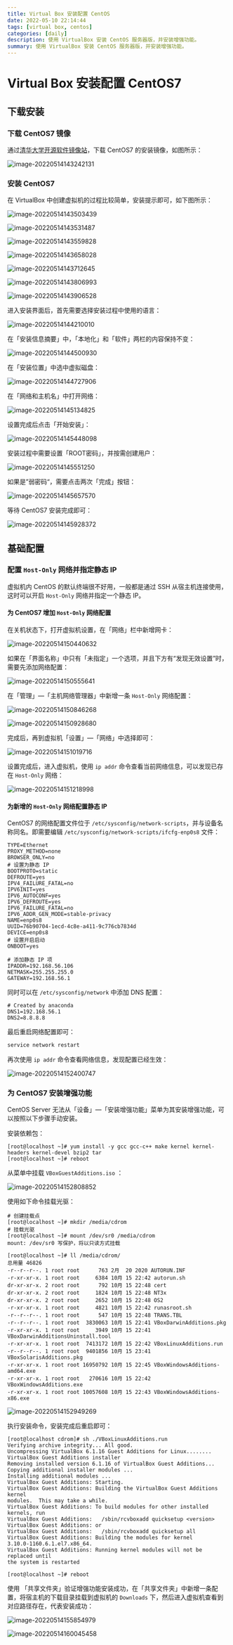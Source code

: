 ```yaml
---
title: Virtual Box 安装配置 CentOS
date: 2022-05-10 22:14:44
tags: [virtual box, centos]
categories: [daily]
description: 使用 VirtualBox 安装 CentOS 服务器版，并安装增强功能。
summary: 使用 VirtualBox 安装 CentOS 服务器版，并安装增强功能。 
---
```


# Virtual Box 安装配置 CentOS7

## 下载安装

### 下载 CentOS7 镜像

通过[清华大学开源软件镜像站](https://mirrors.tuna.tsinghua.edu.cn/#)，下载 CentOS7 的安装镜像，如图所示：

![image-20220514143242131](https://cdn.jsdelivr.net/gh/xianglin2020/gallery/202205/143242.png)

### 安装 CentOS7

在 VirtualBox 中创建虚拟机的过程比较简单，安装提示即可，如下图所示：

![image-20220514143503439](https://cdn.jsdelivr.net/gh/xianglin2020/gallery/202205/143503.png)

![image-20220514143531487](https://cdn.jsdelivr.net/gh/xianglin2020/gallery/202205/143531.png)

![image-20220514143559828](https://cdn.jsdelivr.net/gh/xianglin2020/gallery/202205/143559.png)

![image-20220514143658028](https://cdn.jsdelivr.net/gh/xianglin2020/gallery/202205/143658.png)

![image-20220514143712645](https://cdn.jsdelivr.net/gh/xianglin2020/gallery/202205/143712.png)

![image-20220514143806993](https://cdn.jsdelivr.net/gh/xianglin2020/gallery/202205/143807.png)

![image-20220514143906528](https://cdn.jsdelivr.net/gh/xianglin2020/gallery/202205/143906.png)

进入安装界面后，首先需要选择安装过程中使用的语言：

![image-20220514144210010](https://cdn.jsdelivr.net/gh/xianglin2020/gallery/202205/144210.png)

在「安装信息摘要」中，「本地化」和「软件」两栏的内容保持不变：

![image-20220514144500930](https://cdn.jsdelivr.net/gh/xianglin2020/gallery/202205/144501.png)

在「安装位置」中选中虚拟磁盘：

![image-20220514144727906](https://cdn.jsdelivr.net/gh/xianglin2020/gallery/202205/144727.png)

在「网络和主机名」中打开网络：

![image-20220514145134825](https://cdn.jsdelivr.net/gh/xianglin2020/gallery/202205/145134.png)

设置完成后点击「开始安装」：

![image-20220514145448098](https://cdn.jsdelivr.net/gh/xianglin2020/gallery/202205/145448.png)

安装过程中需要设置「ROOT密码」，并按需创建用户：

![image-20220514145551250](https://cdn.jsdelivr.net/gh/xianglin2020/gallery/202205/145551.png)

如果是”弱密码“，需要点击两次「完成」按钮：

![image-20220514145657570](https://cdn.jsdelivr.net/gh/xianglin2020/gallery/202205/145657.png)

等待 CentOS7 安装完成即可：

![image-20220514145928372](https://cdn.jsdelivr.net/gh/xianglin2020/gallery/202205/145928.png)

## 基础配置

### 配置 `Host-Only` 网络并指定静态 IP

虚拟机内 CentOS 的默认终端很不好用，一般都是通过 SSH 从宿主机连接使用，这时可以开启 `Host-Only` 网络并指定一个静态 IP。

#### 为 CentOS7 增加 `Host-Only` 网络配置

在关机状态下，打开虚拟机设置，在「网络」栏中新增网卡：

![image-20220514150440632](https://cdn.jsdelivr.net/gh/xianglin2020/gallery/202205/150440.png)

如果在「界面名称」中只有「未指定」一个选项，并且下方有“发现无效设置”时，需要先添加网络配置：

![image-20220514150555641](https://cdn.jsdelivr.net/gh/xianglin2020/gallery/202205/150555.png)

在「管理」—「主机网络管理器」中新增一条 `Host-Only` 网络配置：

![image-20220514150846268](https://cdn.jsdelivr.net/gh/xianglin2020/gallery/202205/150846.png)

![image-20220514150928680](https://cdn.jsdelivr.net/gh/xianglin2020/gallery/202205/150928.png)

完成后，再到虚拟机「设置」—「网络」中选择即可：

![image-20220514151019716](https://cdn.jsdelivr.net/gh/xianglin2020/gallery/202205/151019.png)

设置完成后，进入虚拟机，使用 `ip addr` 命令查看当前网络信息，可以发现已存在 `Host-Only` 网络：

![image-20220514151218998](https://cdn.jsdelivr.net/gh/xianglin2020/gallery/202205/151219.png)

#### 为新增的 `Host-Only` 网络配置静态 IP

CentOS7 的网络配置文件位于 `/etc/sysconfig/network-scripts`，并与设备名称同名。即需要编辑 `/etc/sysconfig/network-scripts/ifcfg-enp0s8` 文件：

```properties
TYPE=Ethernet
PROXY_METHOD=none
BROWSER_ONLY=no
# 设置为静态 IP
BOOTPROTO=static
DEFROUTE=yes
IPV4_FAILURE_FATAL=no
IPV6INIT=yes
IPV6_AUTOCONF=yes
IPV6_DEFROUTE=yes
IPV6_FAILURE_FATAL=no
IPV6_ADDR_GEN_MODE=stable-privacy
NAME=enp0s8
UUID=76b90704-1ecd-4c8e-a411-9c776cb7834d
DEVICE=enp0s8
# 设置开启启动
ONBOOT=yes

# 添加静态 IP 项
IPADDR=192.168.56.106
NETMASK=255.255.255.0
GATEWAY=192.168.56.1
```

同时可以在 `/etc/sysconfig/network` 中添加 DNS 配置：

```properties
# Created by anaconda
DNS1=192.168.56.1
DNS2=8.8.8.8
```

最后重启网络配置即可：

```bash
service network restart
```

再次使用 `ip addr` 命令查看网络信息，发现配置已经生效：

![image-20220514152400747](https://cdn.jsdelivr.net/gh/xianglin2020/gallery/202205/152400.png)

### 为 CentOS7 安装增强功能

CentOS Server 无法从「设备」—「安装增强功能」菜单为其安装增强功能，可以按照以下步骤手动安装。

安装依赖包：

```shell
[root@localhost ~]# yum install -y gcc gcc-c++ make kernel kernel-headers kernel-devel bzip2 tar
[root@localhost ~]# reboot
```

从菜单中挂载 `VBoxGuestAdditions.iso` ：

![image-20220514152808852](https://cdn.jsdelivr.net/gh/xianglin2020/gallery/202205/152808.png)

使用如下命令挂载光驱：

```shell
# 创建挂载点
[root@localhost ~]# mkdir /media/cdrom
# 挂载光驱
[root@localhost ~]# mount /dev/sr0 /media/cdrom
mount: /dev/sr0 写保护，将以只读方式挂载

[root@localhost ~]# ll /media/cdrom/
总用量 46826
-r--r--r--. 1 root root      763 2月  20 2020 AUTORUN.INF
-r-xr-xr-x. 1 root root     6384 10月 15 22:42 autorun.sh
dr-xr-xr-x. 2 root root      792 10月 15 22:48 cert
dr-xr-xr-x. 2 root root     1824 10月 15 22:48 NT3x
dr-xr-xr-x. 2 root root     2652 10月 15 22:48 OS2
-r-xr-xr-x. 1 root root     4821 10月 15 22:42 runasroot.sh
-r--r--r--. 1 root root      547 10月 15 22:48 TRANS.TBL
-r--r--r--. 1 root root  3830063 10月 15 22:41 VBoxDarwinAdditions.pkg
-r-xr-xr-x. 1 root root     3949 10月 15 22:41 VBoxDarwinAdditionsUninstall.tool
-r-xr-xr-x. 1 root root  7413172 10月 15 22:42 VBoxLinuxAdditions.run
-r--r--r--. 1 root root  9401856 10月 15 23:41 VBoxSolarisAdditions.pkg
-r-xr-xr-x. 1 root root 16950792 10月 15 22:45 VBoxWindowsAdditions-amd64.exe
-r-xr-xr-x. 1 root root   270616 10月 15 22:42 VBoxWindowsAdditions.exe
-r-xr-xr-x. 1 root root 10057608 10月 15 22:43 VBoxWindowsAdditions-x86.exe
```

![image-20220514152949269](https://cdn.jsdelivr.net/gh/xianglin2020/gallery/202205/152949.png)

执行安装命令，安装完成后重启即可：

```shell
[root@localhost cdrom]# sh ./VBoxLinuxAdditions.run
Verifying archive integrity... All good.
Uncompressing VirtualBox 6.1.16 Guest Additions for Linux........
VirtualBox Guest Additions installer
Removing installed version 6.1.16 of VirtualBox Guest Additions...
Copying additional installer modules ...
Installing additional modules ...
VirtualBox Guest Additions: Starting.
VirtualBox Guest Additions: Building the VirtualBox Guest Additions kernel
modules.  This may take a while.
VirtualBox Guest Additions: To build modules for other installed kernels, run
VirtualBox Guest Additions:   /sbin/rcvboxadd quicksetup <version>
VirtualBox Guest Additions: or
VirtualBox Guest Additions:   /sbin/rcvboxadd quicksetup all
VirtualBox Guest Additions: Building the modules for kernel
3.10.0-1160.6.1.el7.x86_64.
VirtualBox Guest Additions: Running kernel modules will not be replaced until
the system is restarted

[root@localhost ~]# reboot
```

使用 「共享文件夹」验证增强功能安装成功，在「共享文件夹」中新增一条配置，将宿主机的下载目录挂载到虚拟机的 `Downloads` 下，然后进入虚拟机查看到对应路径存在，代表安装成功：

![image-20220514155854979](https://cdn.jsdelivr.net/gh/xianglin2020/gallery/202205/155855.png)

![image-20220514160045458](https://cdn.jsdelivr.net/gh/xianglin2020/gallery/202205/160045.png)
